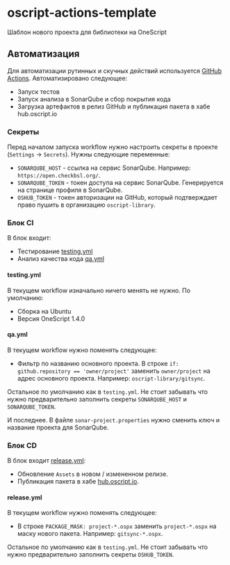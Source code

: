 # oscript-actions-template

Шаблон нового проекта для библиотеки на OneScript

## Автоматизация

Для автоматизации рутинных и скучных действий используется [GitHub Actions](https://github.com/features/actions).
Автоматизировано следующее:
* Запуск тестов
* Запуск анализа в SonarQube и сбор покрытия кода
* Загрузка артефактов в релиз GitHub и публикация пакета в хабе hub.oscript.io

### Секреты

Перед началом запуска workflow нужно настроить секреты в проекте (`Settings` -> `Secrets`). 
Нужны следующие переменные:
* `SONARQUBE_HOST` - ссылка на сервис SonarQube. Например: `https://open.checkbsl.org/`.
* `SONARQUBE_TOKEN` - токен доступа на сервис SonarQube. Генерируется на странице профиля в SonarQube.
* `OSHUB_TOKEN` - токен авторизации на GitHub, который подтверждает право пушить в организацию `oscript-library`.

### Блок CI

В блок входит:
* Тестирование [testing.yml](/.github/workflows/testing.yml)
* Анализ качества кода [qa.yml](/.github/workflows/qa.yml)

#### testing.yml

В текущем workflow изначально ничего менять не нужно. По умолчанию:
* Сборка на Ubuntu
* Версия OneScript 1.4.0

#### qa.yml

В текущем workflow нужно поменять следующее:
* Фильтр по названию основного проекта. В строке `if: github.repository == 'owner/project'` заменить `owner/project` 
на адрес основного проекта. Например: `oscript-library/gitsync`.

Остальное по умолчанию как в `testing.yml`. Не стоит забывать что нужно предварительно заполнить секреты `SONARQUBE_HOST` и `SONARQUBE_TOKEN`.

И последнее. В файле `sonar-project.properties` нужно сменить ключ и название проекта для SonarQube.

### Блок CD

В блок входит [release.yml](/.github/workflows/release.yml):
* Обновление `Assets` в новом / измененном релизе.
* Публикация пакета в хабе [hub.oscript.io](http://hub.oscript.io).

#### release.yml

В текущем workflow нужно поменять следующее:
* В строке `PACKAGE_MASK: project-*.ospx` заменить `project-*.ospx` на маску нового пакета. Например: `gitsync-*.ospx`.

Остальное по умолчанию как в `testing.yml`. Не стоит забывать что нужно предварительно заполнить секреты `OSHUB_TOKEN`.